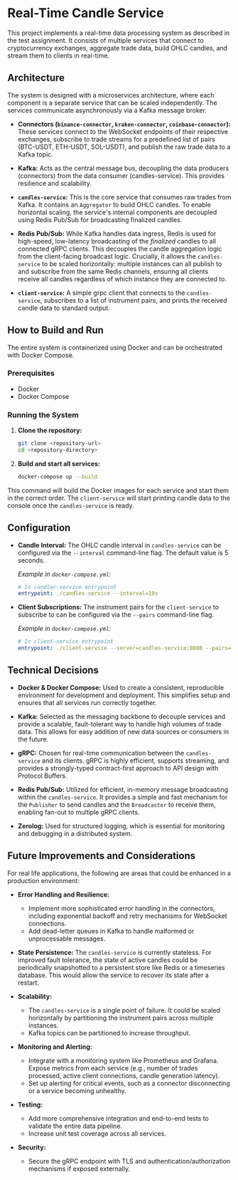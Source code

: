 # Real-Time Candle Service

This project implements a real-time data processing system as described in the test assignment. It consists of multiple services that connect to cryptocurrency exchanges, aggregate trade data, build OHLC candles, and stream them to clients in real-time.

## Architecture

The system is designed with a microservices architecture, where each component is a separate service that can be scaled independently. The services communicate asynchronously via a Kafka message broker.

- **Connectors (`binance-connector`, `kraken-connector`, `coinbase-connector`):** These services connect to the WebSocket endpoints of their respective exchanges, subscribe to trade streams for a predefined list of pairs (BTC-USDT, ETH-USDT, SOL-USDT), and publish the raw trade data to a Kafka topic.

- **Kafka:** Acts as the central message bus, decoupling the data producers (connectors) from the data consumer (candles-service). This provides resilience and scalability.

- **`candles-service`:** This is the core service that consumes raw trades from Kafka. It contains an `Aggregator` to build OHLC candles. To enable horizontal scaling, the service's internal components are decoupled using Redis Pub/Sub for broadcasting finalized candles.

- **Redis Pub/Sub:** While Kafka handles data ingress, Redis is used for high-speed, low-latency broadcasting of the _finalized_ candles to all connected gRPC clients. This decouples the candle aggregation logic from the client-facing broadcast logic. Crucially, it allows the `candles-service` to be scaled horizontally: multiple instances can all publish to and subscribe from the same Redis channels, ensuring all clients receive all candles regardless of which instance they are connected to.

- **`client-service`:** A simple grpc client that connects to the `candles-service`, subscribes to a list of instrument pairs, and prints the received candle data to standard output.

## How to Build and Run

The entire system is containerized using Docker and can be orchestrated with Docker Compose.

### Prerequisites

- Docker
- Docker Compose

### Running the System

1.  **Clone the repository:**

    ```bash
    git clone <repository-url>
    cd <repository-directory>
    ```

2.  **Build and start all services:**
    ```bash
    docker-compose up --build
    ```

This command will build the Docker images for each service and start them in the correct order. The `client-service` will start printing candle data to the console once the `candles-service` is ready.

## Configuration

- **Candle Interval:** The OHLC candle interval in `candles-service` can be configured via the `--interval` command-line flag. The default value is 5 seconds.

  _Example in `docker-compose.yml`:_

  ```yaml
  # In candler-service entrypoint
  entrypoint: ./candles-service --interval=10s
  ```

- **Client Subscriptions:** The instrument pairs for the `client-service` to subscribe to can be configured via the `--pairs` command-line flag.

  _Example in `docker-compose.yml`:_

  ```yaml
  # In client-service entrypoint
  entrypoint: ./client-service --server=candles-service:8080 --pairs=btcusdt,ethusdt,solusdt
  ```

## Technical Decisions

- **Docker & Docker Compose:** Used to create a consistent, reproducible environment for development and deployment. This simplifies setup and ensures that all services run correctly together.

- **Kafka:** Selected as the messaging backbone to decouple services and provide a scalable, fault-tolerant way to handle high volumes of trade data. This allows for easy addition of new data sources or consumers in the future.

- **gRPC:** Chosen for real-time communication between the `candles-service` and its clients. gRPC is highly efficient, supports streaming, and provides a strongly-typed contract-first approach to API design with Protocol Buffers.

- **Redis Pub/Sub:** Utilized for efficient, in-memory message broadcasting within the `candles-service`. It provides a simple and fast mechanism for the `Publisher` to send candles and the `Broadcaster` to receive them, enabling fan-out to multiple gRPC clients.

- **Zerolog:** Used for structured logging, which is essential for monitoring and debugging in a distributed system.

## Future Improvements and Considerations

For real life applications, the following are areas that could be enhanced in a production environment:

- **Error Handling and Resilience:**

  - Implement more sophisticated error handling in the connectors, including exponential backoff and retry mechanisms for WebSocket connections.
  - Add dead-letter queues in Kafka to handle malformed or unprocessable messages.

- **State Persistence:** The `candles-service` is currently stateless. For improved fault tolerance, the state of active candles could be periodically snapshotted to a persistent store like Redis or a timeseries database. This would allow the service to recover its state after a restart.

- **Scalability:**

  - The `candles-service` is a single point of failure. It could be scaled horizontally by partitioning the instrument pairs across multiple instances.
  - Kafka topics can be partitioned to increase throughput.

- **Monitoring and Alerting:**

  - Integrate with a monitoring system like Prometheus and Grafana. Expose metrics from each service (e.g., number of trades processed, active client connections, candle generation latency).
  - Set up alerting for critical events, such as a connector disconnecting or a service becoming unhealthy.

- **Testing:**

  - Add more comprehensive integration and end-to-end tests to validate the entire data pipeline.
  - Increase unit test coverage across all services.

- **Security:**
  - Secure the gRPC endpoint with TLS and authentication/authorization mechanisms if exposed externally.
